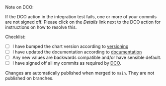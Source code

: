 Note on DCO:

If the DCO action in the integration test fails, one or more of your commits are not signed off. Please click on the *Details* link next to the DCO action for instructions on how to resolve this.

Checklist:

* [ ] I have bumped the chart version according to [versioning](https://github.com/clusterpedia/clusterpedia-helm/blob/main/CONTRIBUTING.md#versioning)
* [ ] I have updated the documentation according to [documentation](https://github.com/clusterpedia/clusterpedia-helm/blob/main/CONTRIBUTING.md#documentation)
* [ ] Any new values are backwards compatible and/or have sensible default.
* [ ] I have signed off all my commits as required by [DCO](https://github.com/clusterpedia/clusterpedia-helm/blob/main/CONTRIBUTING.md).

Changes are automatically published when merged to `main`. They are not published on branches.
